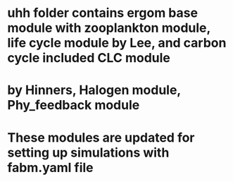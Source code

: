 # uhh folder contains ergom base module with zooplankton module, life cycle module by Lee, and carbon cycle included CLC module
# by Hinners, Halogen module, Phy_feedback module 
# These modules are updated for setting up simulations with fabm.yaml file
